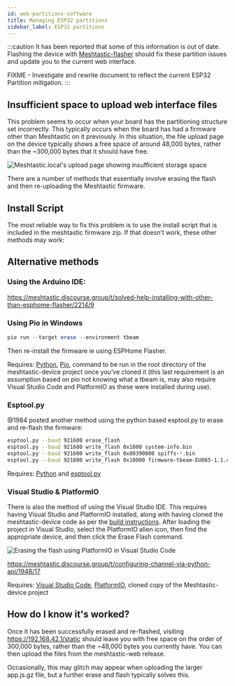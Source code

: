 ```yaml
---
id: web-partitions-software
title: Managing ESP32 partitions
sidebar_label: ESP32 partitions
---
```


:::caution
It has been reported that some of this information is out of date. Flashing the device with [Meshtastic-flasher](/docs/getting-started/meshtastic-flasher) should fix these partition issues and update you to the current web interface.

FIXME - Investigate and rewrite document to reflect the current ESP32 Partition mitigation.
:::

## Insufficient space to upload web interface files

This problem seems to occur when your board has the partitioning structure set incorrectly. This typically occurs when the board has had a firmware other than Meshtastic on it previously. In this situation, the file upload page on the device typically shows a free space of around 48,000 bytes, rather than the ~300,000 bytes that it should have free.

![Meshtastic.local's upload page showing insufficient storage space](/img/insufficient-space.png)

There are a number of methods that essentially involve erasing the flash and then re-uploading the Meshtastic firmware.

## Install Script

The most reliable way to fix this problem is to use the install script that is included in the meshtastic firmware zip. If that doesn’t work, these other methods may work:

## Alternative methods

### Using the Arduino IDE:

https://meshtastic.discourse.group/t/solved-help-installing-with-other-than-esphome-flasher/2214/9

### Using Pio in Windows

```powershell
pio run --target erase --environment tbeam
```

Then re-install the firmware ie using ESPHome Flasher.

Requires: [Python](https://www.python.org), [Pio](https://pypi.org/project/pio), command to be run in the root directory of the meshtastic-device project once you’ve cloned it (this last requirement is an assumption based on pio not knowing what a tbeam is, may also require Visual Studio Code and PlatformIO as these were installed during use).

### Esptool.py

@1984 posted another method using the python based esptool.py to erase and re-flash the firmware:

```bash
esptool.py --baud 921600 erase_flash
esptool.py --baud 921600 write_flash 0x1000 system-info.bin
esptool.py --baud 921600 write_flash 0x00390000 spiffs-*.bin
esptool.py --baud 921600 write_flash 0x10000 firmware-tbeam-EU865-1.1.42.bin
```

Requires: [Python](https://www.python.org) and [esptool.py](https://github.com/espressif/esptool)

### Visual Studio & PlatformIO

There is also the method of using the Visual Studio IDE. This requires having Visual Studio and PlatformIO installed, along with having cloned the meshtastic-device code as per the [build instructions](/docs/software/other/build-instructions). After loading the project in Visual Studio, select the PlatformIO alien icon, then find the appropriate device, and then click the Erase Flash command.

![Erasing the flash using PlatformIO in Visual Studio Code](/img/platformio-erase.png)

https://meshtastic.discourse.group/t/configuring-channel-via-python-api/1948/17

Requires: [Visual Studio Code](https://code.visualstudio.com), [PlatformIO](https://platformio.org), cloned copy of the Meshtastic-device project

## How do I know it's worked?

Once it has been successfully erased and re-flashed, visiting https://192.168.42.1/static should leave you with free space on the order of 300,000 bytes, rather than the ~48,000 bytes you currently have. You can then upload the files from the meshtastic-web release.

Occasionally, this may glitch may appear when uploading the larger app.js.gz file, but a further erase and flash typically solves this.
